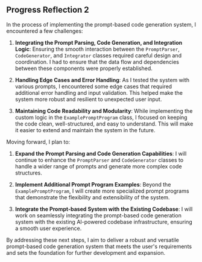## Progress Reflection 2

In the process of implementing the prompt-based code generation system, I encountered a few challenges:

1. **Integrating the Prompt Parsing, Code Generation, and Integration Logic**: Ensuring the smooth interaction between the `PromptParser`, `CodeGenerator`, and `Integrator` classes required careful design and coordination. I had to ensure that the data flow and dependencies between these components were properly established.

2. **Handling Edge Cases and Error Handling**: As I tested the system with various prompts, I encountered some edge cases that required additional error handling and input validation. This helped make the system more robust and resilient to unexpected user input.

3. **Maintaining Code Readability and Modularity**: While implementing the custom logic in the `ExamplePromptProgram` class, I focused on keeping the code clean, well-structured, and easy to understand. This will make it easier to extend and maintain the system in the future.

Moving forward, I plan to:

1. **Expand the Prompt Parsing and Code Generation Capabilities**: I will continue to enhance the `PromptParser` and `CodeGenerator` classes to handle a wider range of prompts and generate more complex code structures.

2. **Implement Additional Prompt Program Examples**: Beyond the `ExamplePromptProgram`, I will create more specialized prompt programs that demonstrate the flexibility and extensibility of the system.

3. **Integrate the Prompt-based System with the Existing Codebase**: I will work on seamlessly integrating the prompt-based code generation system with the existing AI-powered codebase infrastructure, ensuring a smooth user experience.

By addressing these next steps, I aim to deliver a robust and versatile prompt-based code generation system that meets the user's requirements and sets the foundation for further development and expansion.